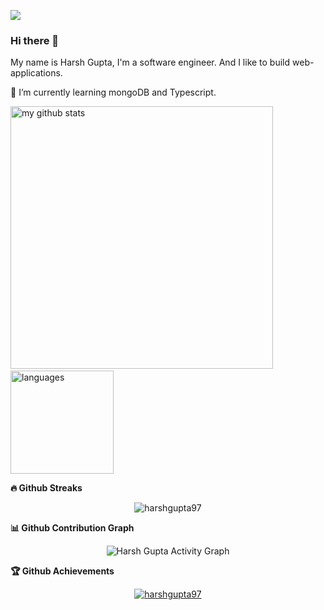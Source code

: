 [<img src="https://img.shields.io/badge/linkedin-%230077B5.svg?&style=for-the-badge&logo=linkedin&logoColor=white" />](https://www.linkedin.com/in/harsh-g-32ba46b2/) 

### Hi there 👋

My name is Harsh Gupta, I'm a software engineer. And I like to build web-applications.

🌱 I’m currently learning mongoDB and Typescript.

<p>
<img src="https://github-readme-stats.vercel.app/api?username=harshgupta97&show_icons=true&theme=tokyonight" alt="my github stats" width="420"/>&nbsp;
<img src="https://github-readme-stats.vercel.app/api/top-langs/?username=harshgupta97&layout=compact&theme=tokyonight" alt="languages" height="165">
</p>

<summary><b>🔥 Github Streaks</b></summary>
<p align="center"><img src="https://github-readme-streak-stats.herokuapp.com/?user=harshgupta97&theme=black-ice&hide_border=true&stroke=0000&background=0D1117&ring=e05397&fire=e05397&currStreakLabel=e05397" alt="harshgupta97" /></p>

<summary><b>📊 Github Contribution Graph</b></summary>
<p align="center"<a href="#"><img alt="Harsh Gupta Activity Graph" src="https://activity-graph.herokuapp.com/graph?username=harshgupta97&bg_color=0D1117&color=e05397&line=e05397&point=FFFFFF&hide_border=true&" /></a></p>


<summary><b>🏆 Github Achievements</b></summary>
<p align="center"> <a href="https://github.com/harshgupta97"><img src="https://github-profile-trophy.vercel.app/?username=harshgupta97&margin-w=5&theme=radical" alt="harshgupta97" /></a> </p>

<!--
**harshgupta97/harshgupta97** is a ✨ _special_ ✨ repository because its `README.md` (this file) appears on your GitHub profile.

Here are some ideas to get you started:

- 🔭 I’m currently working on ...
- 🌱 I’m currently learning ...
- 👯 I’m looking to collaborate on ...
- 🤔 I’m looking for help with ...
- 💬 Ask me about ...
- 📫 How to reach me: ...
- 😄 Pronouns: ...
- ⚡ Fun fact: ...
-->
